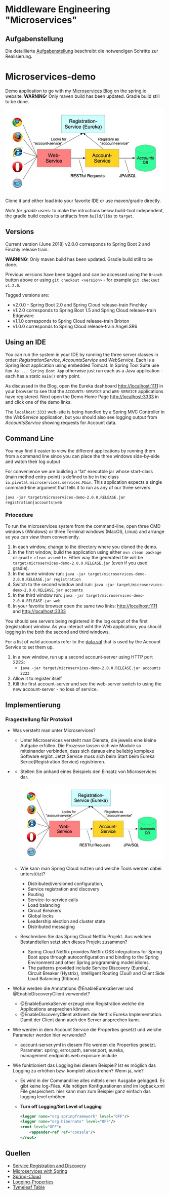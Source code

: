 # Middleware Engineering "Microservices"

## Aufgabenstellung
Die detaillierte [Aufgabenstellung](TASK.md) beschreibt die notwendigen Schritte zur Realisierung.

# Microservices-demo

Demo application to go with my [Microservices Blog](https://spring.io/blog/2015/07/14/microservices-with-spring) on the spring.io website.  **WARNING:** Only maven build has been updated.  Gradle build still to be done.

![Demo System Schematic](mini-system.jpg)

Clone it and either load into your favorite IDE or use maven/gradle directly.

_Note for gradle users:_ to make the intructions below build-tool independent, the gradle build copies its artifacts from `build/libs` to `target`.

## Versions

Current version (June 2018) v2.0.0 corresponds to Spring Boot 2 and Finchly release train.

**WARNING:** Only maven build has been updated.  Gradle build still to be done.

Previous versions have been tagged and can be accessed using the `Branch` button above or using `git checkout <version>` - for example `git checkout v1.2.0`.

Tagged versions are:

* v2.0.0 - Spring Boot 2.0 and Spring Cloud release-train Finchley
* v1.2.0 corresponds to Spring Boot 1.5 and Spring Cloud release-train Edgeware
* v1.1.0 corresponds to Spring Cloud release-train Brixton
* v1.0.0 corresponds to Spring Cloud release-train Angel.SR6

## Using an IDE

You can run the system in your IDE by running the three server classes in order: _RegistrationService_, _AccountsService_ and _WebService_.  Each is a Spring Boot application using embedded Tomcat.  In Spring Tool Suite use `Run As ... Spring Boot App` otherwise just run each as a Java application - each has a static `main()` entry point.

As discussed in the Blog, open the Eureka dashboard [http://localhost:1111](http://localhost:1111) in your browser to see that the `ACCOUNTS-SERVICE` and `WEB-SERVICE` applications have registered.  Next open the Demo Home Page [http://localhost:3333](http://localhost:3333) in and click one of the demo links.

The `localhost:3333` web-site is being handled by a Spring MVC Controller in the _WebService_ application, but you should also see logging output from _AccountsService_ showing requests for Account data.

## Command Line

You may find it easier to view the different applications by running them from a command line since you can place the three windows side-by-side and watch their log output

For convenience we are building a 'fat' executble jar whose start-class (main method entry-point) is defined to be in the class `io.pivotal.microservices.services.Main`.  This application expects a single command-line argument that tells it to run as any of our three servers.

```
java -jar target/microservices-demo-2.0.0.RELEASE.jar registration|accounts|web
```

### Priocedure

To run the microservices system from the command-line, open three CMD windows (Windows) or three Terminal windows (MacOS, Linux) and arrange so you can view them conveniently.

 1. In each window, change to the directory where you cloned the demo.
 1. In the first window, build the application using either `mvn clean package` or `gradle clean assemble`.  Either way the
    generated file will be `target/microservices-demo-2.0.0.RELEASE.jar` (even if you used gradle).
 1. In the same window run: `java -jar target/microservices-demo-2.0.0.RELEASE.jar registration`
 1. Switch to the second window and run: `java -jar target/microservices-demo-2.0.0.RELEASE.jar accounts`
 1. In the third window run: `java -jar target/microservices-demo-2.0.0.RELEASE.jar web`
 1. In your favorite browser open the same two links: [http://localhost:1111](http://localhost:1111) and [http://localhost:3333](http://localhost:3333)

You should see servers being registered in the log output of the first (registration) window.
As you interact wiht the Web application, you should logging in the both the second and third windows.

For a list of valid accounts refer to the [data.sql](https://github.com/paulc4/microservices-demo/blob/master/src/main/resources/testdb/data.sql) that is used by the Account Service to set them up.

 1. In a new window, run up a second account-server using HTTP port 2223:
     * `java -jar target/microservices-demo-2.0.0.RELEASE.jar accounts 2223`
 1. Allow it to register itself
 1. Kill the first account-server and see the web-server switch to using the new account-server - no loss of service.

## Implementierung

### Fragestellung für Protokoll

- Was versteht man unter Microservices?

  - Unter Microservices versteht man Dienste, die jeweils eine kleine Aufgabe erfüllen. Die Prozesse lassen sich wie Module so miteinander verbinden, dass sich daraus eine beliebig komplexe Software ergibt. Jetzt Service muss sich beim Start beim Eureka Serice(Registration Service) registrieren.

- - Stellen Sie anhand eines Beispiels den Einsatz von Microservices dar.

    ![Example](mini-system.jpg)

  - Wie kann man Spring Cloud nutzen und welche Tools werden dabei unterstützt?

    - Distributed/versioned configuration,
    - Service registration and discovery
    - Routing
    - Service-to-service calls
    - Load balancing
    - Circuit Breakers
    - Global locks
    - Leadership election and cluster state
    - Distributed messaging

  - Beschreiben Sie das Spring Cloud Netflix Projekt. Aus welchen Bestandteilen setzt sich dieses Projekt zusammen?
    - Spring Cloud Netflix provides Netflix OSS integrations for Spring Boot apps through autoconfiguration and binding to the Spring Environment and other Spring programming model idioms.
    - The patterns provided include Service Discovery (Eureka), Circuit Breaker (Hystrix), Intelligent Routing (Zuul) and Client Side Load Balancing (Ribbon)



- Wofür werden die Annotations @EnableEurekaServer und @EnableDiscoveryClient verwendet?
  - @EnableEurekaServer erzeugt eine Registration welche die Applications ansprechen können. 
  - @EnableDiscoveryClient aktiviert die Netflix Eureka Implementation. Damit der Client dann auch den Server ansprechen kann.

- Wie werden in dem Account Service die Properties gesetzt und welche Parameter werden hier verwendet?
  - account-server.yml in diesem File werden die Properties gesetzt. 
    Parameter: spring, error.path, server.port, eureka, management.endpoints.web.exposure.include

- Wie funktioniert das Logging bei diesem Beispiel? Ist es möglich das Logging zu erhöhen bzw. komplett abzudrehen? Wenn ja, wie?

  - Es wird in der Commandline alles mittels einer Ausgabe gelogged. Es gibt keine log-Files. Alle nötigen Konfigurationen sind im logback.xml File gespeichert. hier kann man zum Beispiel ganz einfach das logging level erhöhen.

  - **Turn off Logging/Set Level of Logging**

    ```xml
    <logger name="org.springframework" level="OFF"/>
    <logger name="org.hibernate" level="OFF"/>  
    <root level="OFF">
        <appender-ref ref="console"/>
    </root>
    ```

## 

## Quellen

* [Service Registration and Discovery](https://spring.io/guides/gs/service-registration-and-discovery/)
* [Microservices with Spring](https://spring.io/blog/2015/07/14/microservices-with-spring)
* [Spring-Cloud](https://spring.io/projects/spring-cloud)
* [Logging-Properties](https://stackoverflow.com/questions/19913160/can-i-disable-an-appender-in-logback)
* [Tymeleaf Table](https://grokonez.com/thymeleaf/springboot-thymeleaf-bootstrap-4-table)

